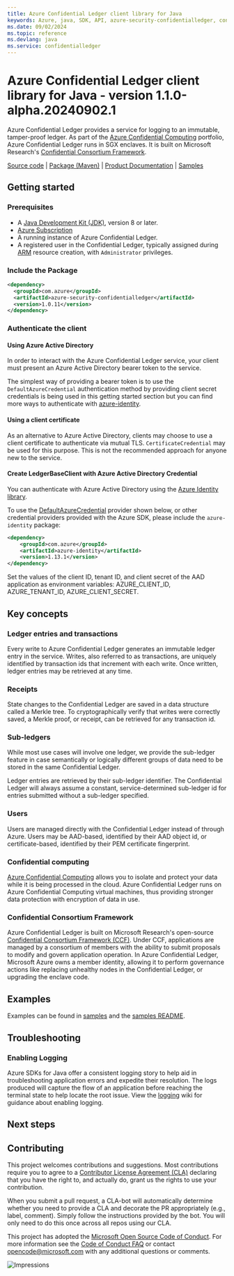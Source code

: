 ```yaml
---
title: Azure Confidential Ledger client library for Java
keywords: Azure, java, SDK, API, azure-security-confidentialledger, confidentialledger
ms.date: 09/02/2024
ms.topic: reference
ms.devlang: java
ms.service: confidentialledger
---
```

# Azure Confidential Ledger client library for Java - version 1.1.0-alpha.20240902.1 


Azure Confidential Ledger provides a service for logging to an immutable, tamper-proof ledger. As part of the [Azure Confidential Computing][azure_confidential_computing]
portfolio, Azure Confidential Ledger runs in SGX enclaves. It is built on Microsoft Research's [Confidential Consortium Framework][ccf].

[Source code][source_code] | [Package (Maven)][package] | [Product Documentation][product_documentation] | [Samples][samples_readme]

## Getting started

### Prerequisites

- A [Java Development Kit (JDK)][jdk_link], version 8 or later.
- [Azure Subscription][azure_subscription]
- A running instance of Azure Confidential Ledger.
- A registered user in the Confidential Ledger, typically assigned during [ARM][azure_resource_manager] resource creation, with `Administrator` privileges.

### Include the Package

[//]: # ({x-version-update-start;com.azure:azure-security-confidentialledger;current})
```xml
<dependency>
  <groupId>com.azure</groupId>
  <artifactId>azure-security-confidentialledger</artifactId>
  <version>1.0.11</version>
</dependency>
```
[//]: # ({x-version-update-end})

### Authenticate the client

#### Using Azure Active Directory

In order to interact with the Azure Confidential Ledger service, your client must present an Azure Active Directory bearer token to the service.

The simplest way of providing a bearer token is to use the `DefaultAzureCredential` authentication method by providing client secret credentials is being used in this getting started section but you can find more ways to authenticate with [azure-identity][azure_identity].

#### Using a client certificate

As an alternative to Azure Active Directory, clients may choose to use a client certificate to authenticate via mutual TLS. `CertificateCredential` may be used for this purpose. This is not the recommended approach for anyone new to the service. 

#### Create LedgerBaseClient with Azure Active Directory Credential

You can authenticate with Azure Active Directory using the [Azure Identity library][azure_identity].

To use the [DefaultAzureCredential][DefaultAzureCredential] provider shown below, or other credential providers provided with the Azure SDK, please include the `azure-identity` package:

[//]: # ({x-version-update-start;com.azure:azure-identity;dependency})
```xml
<dependency>
    <groupId>com.azure</groupId>
    <artifactId>azure-identity</artifactId>
    <version>1.13.1</version>
</dependency>
```

Set the values of the client ID, tenant ID, and client secret of the AAD application as environment variables: AZURE_CLIENT_ID, AZURE_TENANT_ID, AZURE_CLIENT_SECRET.

## Key concepts

### Ledger entries and transactions

Every write to Azure Confidential Ledger generates an immutable ledger entry in the service. Writes, also referred to as transactions, are uniquely identified by transaction ids that increment with each write. Once written, ledger entries may be retrieved at any time.

### Receipts

State changes to the Confidential Ledger are saved in a data structure called a Merkle tree. To cryptographically verify that writes were correctly saved, a Merkle proof, or receipt, can be retrieved for any transaction id.

### Sub-ledgers

While most use cases will involve one ledger, we provide the sub-ledger feature in case semantically or logically different groups of data need to be stored in the same Confidential Ledger.

Ledger entries are retrieved by their sub-ledger identifier. The Confidential Ledger will always assume a constant, service-determined sub-ledger id for entries submitted without a sub-ledger specified.

### Users

Users are managed directly with the Confidential Ledger instead of through Azure. Users may be AAD-based, identified by their AAD object id, or certificate-based, identified by their PEM certificate fingerprint.

### Confidential computing

[Azure Confidential Computing][azure_confidential_computing] allows you to isolate and protect your data while it is being processed in the cloud. Azure Confidential Ledger runs on Azure Confidential Computing virtual machines, thus providing stronger data protection with encryption of data in use.

### Confidential Consortium Framework

Azure Confidential Ledger is built on Microsoft Research's open-source [Confidential Consortium Framework (CCF)][ccf]. Under CCF, applications are managed by a consortium of members with the ability to submit proposals to modify and govern application operation. In Azure Confidential Ledger, Microsoft Azure owns a member identity, allowing it to perform governance actions like replacing unhealthy nodes in the Confidential Ledger, or upgrading the enclave code.

## Examples
Examples can be found in [samples][samples_code] and the [samples README][samples_readme].

## Troubleshooting

### Enabling Logging

Azure SDKs for Java offer a consistent logging story to help aid in troubleshooting application errors and expedite
their resolution. The logs produced will capture the flow of an application before reaching the terminal state to help
locate the root issue. View the [logging][logging] wiki for guidance about enabling logging.

## Next steps

## Contributing

This project welcomes contributions and suggestions. Most contributions require you to agree to a [Contributor License Agreement (CLA)][cla] declaring that you have the right to, and actually do, grant us the rights to use your contribution.

When you submit a pull request, a CLA-bot will automatically determine whether you need to provide a CLA and decorate the PR appropriately (e.g., label, comment). Simply follow the instructions provided by the bot. You will only need to do this once across all repos using our CLA.

This project has adopted the [Microsoft Open Source Code of Conduct][coc]. For more information see the [Code of Conduct FAQ][coc_faq] or contact [opencode@microsoft.com][coc_contact] with any additional questions or comments.

<!-- LINKS -->
[ccf]: https://github.com/Microsoft/CCF
[azure_confidential_computing]: https://azure.microsoft.com/solutions/confidential-compute
[confidential_ledger_docs]: https://aka.ms/confidentialledger-servicedocs
[samples]: https://github.com/Azure/azure-sdk-for-java/tree/main/sdk/confidentialledger/azure-security-confidentialledger/src/samples/java/com/azure/security/confidentialledger/
[source_code]: https://github.com/Azure/azure-sdk-for-java/blob/main/sdk/confidentialledger/azure-security-confidentialledger/src
[samples_code]: https://github.com/Azure/azure-sdk-for-java/blob/main/sdk/confidentialledger/azure-security-confidentialledger/src/samples/
[azure_subscription]: https://azure.microsoft.com/free/
[product_documentation]: https://aka.ms/confidentialledger-servicedocs
[ledger_base_client_class]: https://github.com/Azure/azure-sdk-for-java/tree/main/sdk/confidentialledger/azure-security-confidentialledger/src/main/java/com/azure/security/confidentialledger/LedgerBaseClient.java
[azure_portal]: https://portal.azure.com
[jdk_link]: /java/azure/jdk/?view=azure-java-stable
[package]: https://central.sonatype.com/artifact/com.azure/azure-security-confidentialledger
[samples_readme]: https://github.com/Azure/azure-sdk-for-java/tree/main/sdk/confidentialledger/azure-security-confidentialledger/src/samples/README.md
[azure_resource_manager]: /azure/azure-resource-manager/
[azure_identity]: https://github.com/Azure/azure-sdk-for-java/tree/main/sdk/identity/azure-identity
[DefaultAzureCredential]: https://github.com/Azure/azure-sdk-for-java/blob/main/sdk/identity/azure-identity/README.md#defaultazurecredential
[logging]: https://github.com/Azure/azure-sdk-for-java/wiki/Logging-with-Azure-SDK
[cla]: https://cla.opensource.microsoft.com/
[coc]: https://opensource.microsoft.com/codeofconduct/
[coc_faq]: https://opensource.microsoft.com/codeofconduct/faq/
[coc_contact]: mailto:opencode@microsoft.com


![Impressions](https://azure-sdk-impressions.azurewebsites.net/api/impressions/azure-sdk-for-java%2Fsdk%2Fconfidentialledger%2Fazure-security-confidentialledger%2FREADME.png)

